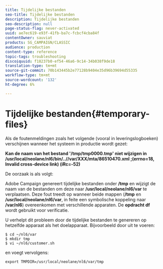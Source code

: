 ```yaml
---
title: Tijdelijke bestanden
seo-title: Tijdelijke bestanden
description: Tijdelijke bestanden
seo-description: null
page-status-flag: never-activated
uuid: ae7ec619-e93f-41fb-ba7c-fcbcf4cba84f
contentOwner: sauviat
products: SG_CAMPAIGN/CLASSIC
audience: production
content-type: reference
topic-tags: troubleshooting
discoiquuid: f18237b0-ef54-46a6-9c14-34b038f9de18
translation-type: tm+mt
source-git-commit: 70b143445b2e77128b9404e35d96b39694d55335
workflow-type: tm+mt
source-wordcount: '132'
ht-degree: 6%

---
```



# Tijdelijke bestanden{#temporary-files}

Als de foutenmeldingen zoals het volgende (vooral in leveringslogboeken) verschijnen wanneer het systeem in productie wordt gezet:

**Kan de naam van het bestand &#39;/tmp/tmp0000.tmp&#39; niet wijzigen in /usr/local/neolane/nl6/bin/..//var/XXX/mta/86510470.xml ;(errno=18, Invalid cross-device link) (iRc=-52)**

De oorzaak is als volgt:

Adobe Campaign genereert tijdelijke bestanden onder **/tmp** en wijzigt de naam van de bestanden om deze naar **/usr/local/neolane/nl6/var** te verplaatsen. Deze fout treedt op wanneer beide mappen (**/tmp** en **/usr/local/neolane/nl6/var**, in feite een symbolische koppeling naar **/var/nl6**) overeenkomen met verschillende apparaten. De **opdracht df** wordt gebruikt voor verificatie.

U verhelpt dit probleem door de tijdelijke bestanden te genereren op hetzelfde apparaat als het doelapparaat. Bijvoorbeeld door uit te voeren:

```
$ cd ~/nl6/var
$ mkdir tmp
$ vi ~/nl6/customer.sh
```

en voegt vervolgens:

```
export TMPDIR=/usr/local/neolane/nl6/var/tmp 
```

